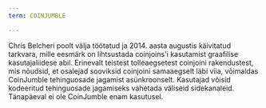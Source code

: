```yaml
---
term: COINJUMBLE

---
```

Chris Belcheri poolt välja töötatud ja 2014. aasta augustis käivitatud tarkvara, mille eesmärk on lihtsustada coinjoins'i kasutamist graafilise kasutajaliidese abil. Erinevalt teistest tolleaegsetest coinjoini rakendustest, mis nõudsid, et osalejad sooviksid coinjoini samaaegselt läbi viia, võimaldas CoinJumble tehinguosade jagamist asünkroonselt. Kasutajad võisid kodeeritud tehinguosade jagamiseks vahetada väliseid sidekanaleid. Tänapäeval ei ole CoinJumble enam kasutusel.